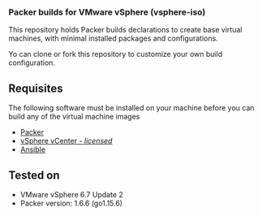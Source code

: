 ### Packer builds for VMware vSphere (vsphere-iso)

This repository holds Packer builds declarations to create base virtual machines, with minimal installed packages and configurations.

Yo can clone or fork this repository to customize your own build configuration.

## Requisites

 The following software must be installed on your machine before you can build any of the virtual machine images

 * [Packer](https://www.packer.io)
 * [vSphere vCenter - _licensed_](https://my.vmware.com/en/web/vmware/downloads/info/slug/datacenter_cloud_infrastructure/vmware_vsphere/7_0)
 * [Ansible](https://docs.ansible.com/ansible/latest/installation_guide/intro_installation.html)

## Tested on

* VMware vSphere 6.7 Update 2
* Packer version: 1.6.6 (go1.15.6)
